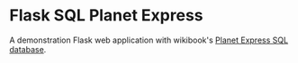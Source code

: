 Flask SQL Planet Express
========================

A demonstration Flask web application with wikibook's [Planet Express SQL database](http://en.wikibooks.org/wiki/SQL_Exercises/Planet_Express).


